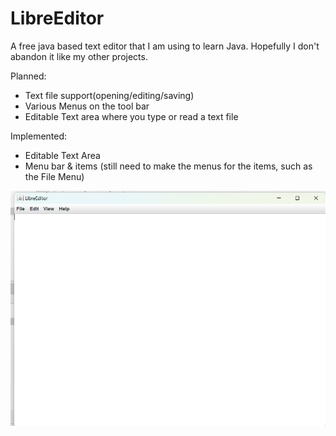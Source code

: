 # LibreEditor
A free java based text editor that I am using to learn Java.  Hopefully I don't abandon it like my other projects.

Planned:
+ Text file support(opening/editing/saving)
+ Various Menus on the tool bar
+ Editable Text area where you type or read a text file

Implemented:
+ Editable Text Area
+ Menu bar & items (still need to make the menus for the items, such as the File Menu)

![alt text](https://github.com/KyleRS2004/LibreEditor/blob/main/Screenshot%20(59).png)
